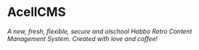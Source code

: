 # AcellCMS
*A new, fresh, flexible, secure and olschool Habbo Retro Content Management System. Created with love and coffee!*
